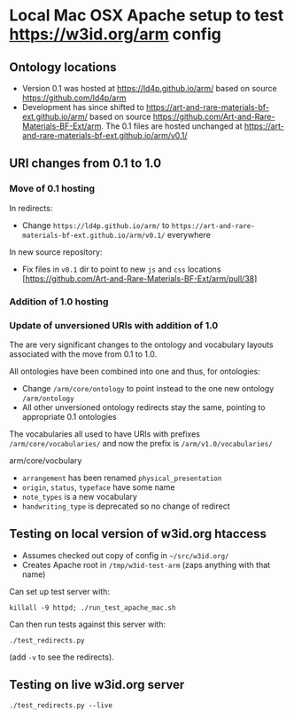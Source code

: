 # Local Mac OSX Apache setup to test https://w3id.org/arm config

## Ontology locations

  * Version 0.1 was hosted at <https://ld4p.github.io/arm/> based on source <https://github.com/ld4p/arm>
  * Development has since shifted to <https://art-and-rare-materials-bf-ext.github.io/arm/> based on source <https://github.com/Art-and-Rare-Materials-BF-Ext/arm>. The 0.1 files are hosted unchanged at <https://art-and-rare-materials-bf-ext.github.io/arm/v0.1/>

## URI changes from 0.1 to 1.0

### Move of 0.1 hosting

In redirects:
  * Change `https://ld4p.github.io/arm/` to `https://art-and-rare-materials-bf-ext.github.io/arm/v0.1/` everywhere

In new source repository:
  * Fix files in `v0.1` dir to point to new `js` and `css` locations [https://github.com/Art-and-Rare-Materials-BF-Ext/arm/pull/38]

### Addition of 1.0 hosting


### Update of unversioned URIs with addition of 1.0

The are very significant changes to the ontology and vocabulary layouts associated with the move from 0.1 to 1.0.

All ontologies have been combined into one and thus, for ontologies:
  * Change `/arm/core/ontology` to point instead to the one new ontology `/arm/ontology`
  * All other unversioned ontology redirects stay the same, pointing to appropriate 0.1 ontologies

The vocabularies all used to have URIs with prefixes `/arm/core/vocabularies/` and now the prefix is `/arm/v1.0/vocabularies/`

arm/core/vocbulary

  * `arrangement` has been renamed `physical_presentation`
  * `origin`, `status`, `typeface` have some name
  * `note_types` is a new vocabulary
  * `handwriting_type` is deprecated so no change of redirect


## Testing on local version of w3id.org htaccess

  * Assumes checked out copy of config in `~/src/w3id.org/`
  * Creates Apache root in `/tmp/w3id-test-arm` (zaps anything with that name)

Can set up test server with:

```
killall -9 httpd; ./run_test_apache_mac.sh
```

Can then run tests against this server with:

```
./test_redirects.py
```

(add `-v` to see the redirects).

## Testing on live w3id.org server

```
./test_redirects.py --live
```
